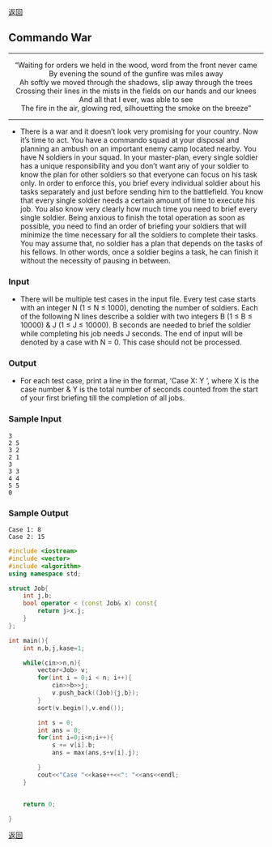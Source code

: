 ﻿[返回](https://github.com/superkunn/acmer)
## Commando War

---

<div align=center>“Waiting for orders we held in the wood, word from the front never came</div>

<div align=center>By evening the sound of the gunfire was miles away</div>

<div align=center>Ah softly we moved through the shadows, slip away through the trees</div>

<div align=center>Crossing their lines in the mists in the fields on our hands and our knees</div>

<div align=center>And all that I ever, was able to see</div>

<div align=center>The fire in the air, glowing red, silhouetting the smoke on the breeze”</div>

---


* There is a war and it doesn’t look very promising for your country. Now it’s time to act. You
have a commando squad at your disposal and planning an ambush on an important enemy camp
located nearby. You have N soldiers in your squad. In your master-plan, every single soldier has a
unique responsibility and you don’t want any of your soldier to know the plan for other soldiers so that
everyone can focus on his task only. In order to enforce this, you brief every individual soldier about
his tasks separately and just before sending him to the battlefield. You know that every single soldier
needs a certain amount of time to execute his job. You also know very clearly how much time you
need to brief every single soldier. Being anxious to finish the total operation as soon as possible, you
need to find an order of briefing your soldiers that will minimize the time necessary for all the soldiers
to complete their tasks. You may assume that, no soldier has a plan that depends on the tasks of his
fellows. In other words, once a soldier begins a task, he can finish it without the necessity of pausing
in between.
### Input
* There will be multiple test cases in the input file. Every test case starts with an integer N (1 ≤
N ≤ 1000), denoting the number of soldiers. Each of the following N lines describe a soldier with two
integers B (1 ≤ B ≤ 10000) & J (1 ≤ J ≤ 10000). B seconds are needed to brief the soldier while
completing his job needs J seconds. The end of input will be denoted by a case with N = 0. This case
should not be processed.
### Output
* For each test case, print a line in the format, ‘Case X: Y ’, where X is the case number & Y is the
total number of seconds counted from the start of your first briefing till the completion of all jobs.

### Sample Input
```
3
2 5
3 2
2 1
3
3 3
4 4
5 5
0
```
### Sample Output
```
Case 1: 8
Case 2: 15
```

```c++
#include <iostream>
#include <vector>
#include <algorithm>
using namespace std;

struct Job{
    int j,b;
    bool operator < (const Job& x) const{
        return j>x.j;
    }
};

int main(){
    int n,b,j,kase=1;

    while(cin>>n,n){
        vector<Job> v;
        for(int i = 0;i < n; i++){
            cin>>b>>j;
            v.push_back((Job){j,b});
        }
        sort(v.begin(),v.end());

        int s = 0;
        int ans = 0;
        for(int i=0;i<n;i++){
            s += v[i].b;
            ans = max(ans,s+v[i].j);

        }
        cout<<"Case "<<kase++<<": "<<ans<<endl;
    }


    return 0;

}

```
[返回](https://github.com/superkunn/acmer)
